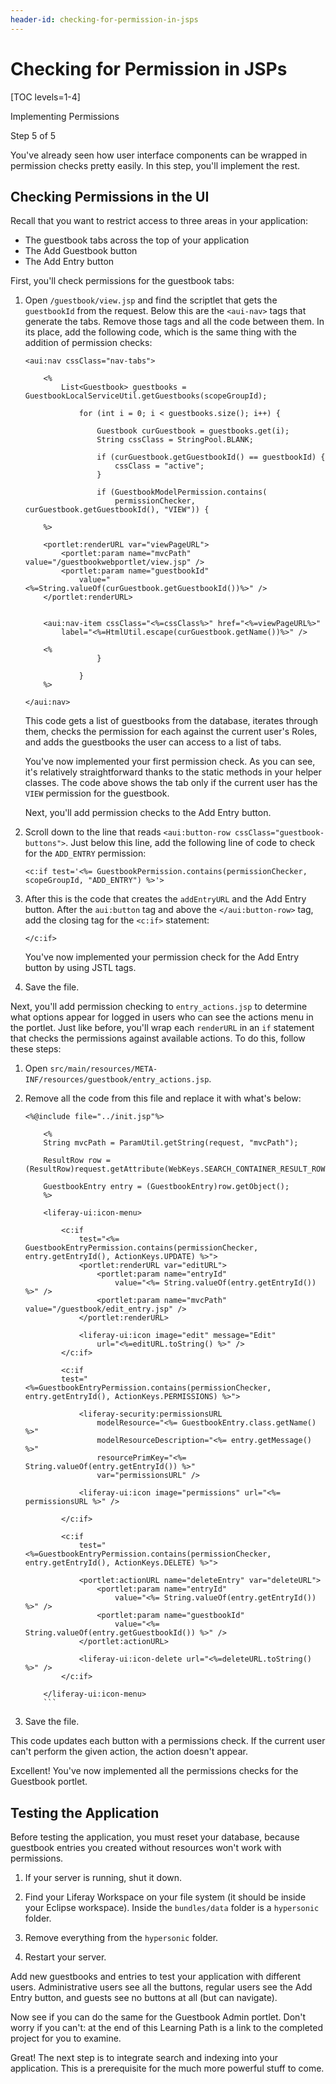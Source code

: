 ```yaml
---
header-id: checking-for-permission-in-jsps
---
```


# Checking for Permission in JSPs

[TOC levels=1-4]

<div class="learn-path-step row">
    <p id="stepTitle">Implementing Permissions</p><p>Step 5 of 5</p>
</div>

You've already seen how user interface components can be wrapped in permission
checks pretty easily. In this step, you'll implement the rest. 

## Checking Permissions in the UI

Recall that you want to restrict access to three areas in your application: 

- The guestbook tabs across the top of your application
- The Add Guestbook button
- The Add Entry button

First, you'll check permissions for the guestbook tabs: 

1.  Open `/guestbook/view.jsp` and find the scriptlet that gets the 
    `guestbookId` from the request. Below this are the `<aui-nav>` tags that
    generate the tabs. Remove those tags and all the code between them. In its
    place, add the following code, which is the same thing with the addition of
    permission checks: 

    ```markup
    <aui:nav cssClass="nav-tabs">

        <%
            List<Guestbook> guestbooks = GuestbookLocalServiceUtil.getGuestbooks(scopeGroupId);

                for (int i = 0; i < guestbooks.size(); i++) {

                    Guestbook curGuestbook = guestbooks.get(i);
                    String cssClass = StringPool.BLANK;

                    if (curGuestbook.getGuestbookId() == guestbookId) {
                        cssClass = "active";
                    }

                    if (GuestbookModelPermission.contains(
                        permissionChecker, curGuestbook.getGuestbookId(), "VIEW")) {
                                            
        %>

        <portlet:renderURL var="viewPageURL">
            <portlet:param name="mvcPath" value="/guestbookwebportlet/view.jsp" />
            <portlet:param name="guestbookId"
                value="<%=String.valueOf(curGuestbook.getGuestbookId())%>" />
        </portlet:renderURL>

            
        <aui:nav-item cssClass="<%=cssClass%>" href="<%=viewPageURL%>"
            label="<%=HtmlUtil.escape(curGuestbook.getName())%>" />

        <%  
                    }
                
                }
        %>

    </aui:nav>
    ```

    This code gets a list of guestbooks from the database, iterates through 
    them, checks the permission for each against the current user's Roles, and 
    adds the guestbooks the user can access to a list of tabs. 

    You've now implemented your first permission check. As you can see, it's 
    relatively straightforward thanks to the static methods in your helper 
    classes. The code above shows the tab only if the current user has the 
    `VIEW` permission for the guestbook. 

    Next, you'll add permission checks to the Add Entry button. 

2.  Scroll down to the line that reads 
    `<aui:button-row cssClass="guestbook-buttons">`. Just below this line, add 
    the following line of code to check for the `ADD_ENTRY` permission: 

    ```markup
    <c:if test='<%= GuestbookPermission.contains(permissionChecker, scopeGroupId, "ADD_ENTRY") %>'>
    ```

3.  After this is the code that creates the `addEntryURL` and the Add Entry 
    button. After the `aui:button` tag and above the `</aui:button-row>` tag, 
    add the closing tag for the `<c:if>` statement: 

    ```markup
    </c:if>
    ```

    You've now implemented your permission check for the Add Entry button by 
    using JSTL tags. 

4.  Save the file. 

Next, you'll add permission checking to `entry_actions.jsp` to determine what
options appear for logged in users who can see the actions menu in the portlet.
Just like before, you'll wrap each `renderURL` in an `if` statement that checks
the permissions against available actions. To do this, follow these steps: 

1.  Open `src/main/resources/META-INF/resources/guestbook/entry_actions.jsp`. 

2.  Remove all the code from this file and replace it with what's below: 

    ```markup
    <%@include file="../init.jsp"%>

        <%
        String mvcPath = ParamUtil.getString(request, "mvcPath");

        ResultRow row = (ResultRow)request.getAttribute(WebKeys.SEARCH_CONTAINER_RESULT_ROW);

        GuestbookEntry entry = (GuestbookEntry)row.getObject(); 
        %>

        <liferay-ui:icon-menu>

            <c:if
                test="<%= GuestbookEntryPermission.contains(permissionChecker, entry.getEntryId(), ActionKeys.UPDATE) %>">
                <portlet:renderURL var="editURL">
                    <portlet:param name="entryId"
                        value="<%= String.valueOf(entry.getEntryId()) %>" />
                    <portlet:param name="mvcPath" value="/guestbook/edit_entry.jsp" />
                </portlet:renderURL>

                <liferay-ui:icon image="edit" message="Edit"
                    url="<%=editURL.toString() %>" />
            </c:if>

            <c:if
            test="<%=GuestbookEntryPermission.contains(permissionChecker, entry.getEntryId(), ActionKeys.PERMISSIONS) %>">

                <liferay-security:permissionsURL
                    modelResource="<%= GuestbookEntry.class.getName() %>"
                    modelResourceDescription="<%= entry.getMessage() %>"
                    resourcePrimKey="<%= String.valueOf(entry.getEntryId()) %>"
                    var="permissionsURL" />
            
                <liferay-ui:icon image="permissions" url="<%= permissionsURL %>" />

            </c:if>

            <c:if
                test="<%=GuestbookEntryPermission.contains(permissionChecker, entry.getEntryId(), ActionKeys.DELETE) %>">

                <portlet:actionURL name="deleteEntry" var="deleteURL">
                    <portlet:param name="entryId"
                        value="<%= String.valueOf(entry.getEntryId()) %>" />
                    <portlet:param name="guestbookId"
                        value="<%= String.valueOf(entry.getGuestbookId()) %>" />
                </portlet:actionURL>

                <liferay-ui:icon-delete url="<%=deleteURL.toString() %>" />
            </c:if>

        </liferay-ui:icon-menu>
        ```

3.  Save the file. 

This code updates each button with a permissions check. If the current user
can't perform the given action, the action doesn't appear. 

Excellent! You've now implemented all the permissions checks for the Guestbook 
portlet. 

## Testing the Application

Before testing the application, you must reset your database, because guestbook
entries you created without resources won't work with permissions. 

1.  If your server is running, shut it down. 

2.  Find your Liferay Workspace on your file system (it should be inside your
    Eclipse workspace). Inside the `bundles/data` folder is a `hypersonic`
    folder. 

3.  Remove everything from the `hypersonic` folder.

4.  Restart your server. 

Add new guestbooks and entries to test your application with different users.
Administrative users see all the buttons, regular users see the Add Entry
button, and guests see no buttons at all (but can navigate). 

Now see if you can do the same for the Guestbook Admin portlet. Don't worry if
you can't: at the end of this Learning Path is a link to the completed project
for you to examine. 

Great! The next step is to integrate search and indexing into your application.
This is a prerequisite for the much more powerful stuff to come. 
